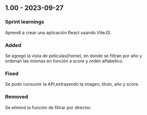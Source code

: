 ## 1.00 - 2023-09-27

### Sprint learnings

Aprendí a crear una aplicación React usando ViteJS.

### Added

Se agregó la vista de peliculas(home), en donde se filtran por año y ordenan las mismas en función a score y orden alfabetico.


### Fixed

Se pudo consumir la API,extrayendo la imagen, titulo, año y score.

### Removed

Se eliminó la función de filtrar por director.